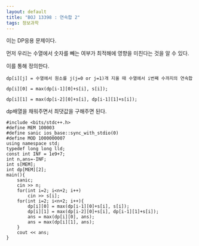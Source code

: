 ```yaml
---
layout: default
title: "BOJ 13398 : 연속합 2"
tags: 정보과학
---
```


이는 DP응용 문제이다.

먼저 우리는 수열에서 숫자를 빼는 여부가 최적해에 영향을 미친다는 것을 알 수 있다.

이를 통해 정의한다.

    dp[i][j] = 수열에서 원소를 j(j=0 or j=1)개 지울 때 수열에서 i번째 수까지의 연속합
    
    dp[i][0] = max(dp[i-1][0]+s[i], s[i]);
    
    dp[i][1] = max(dp[i-2][0]+s[i], dp[i-1][1]+s[i]);
    
dp배열을 채워주면서 최댓값을 구해주면 된다.

    #include <bits/stdc++.h>
    #define MEM 100003
    #define sanic ios_base::sync_with_stdio(0)
    #define MOD 1000000007
    using namespace std;
    typedef long long lld;
    const int INF = 1e9+7;
    int n,ans=-INF;
    int s[MEM];
    int dp[MEM][2];
    main(){
        sanic;
        cin >> n;
        for(int i=2; i<n+2; i++)
            cin >> s[i];
        for(int i=2; i<n+2; i++){
            dp[i][0] = max(dp[i-1][0]+s[i], s[i]);
            dp[i][1] = max(dp[i-2][0]+s[i], dp[i-1][1]+s[i]);
            ans = max(dp[i][0], ans);
            ans = max(dp[i][1], ans);
        }
        cout << ans;
    }
